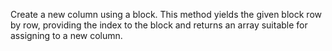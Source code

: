 Create a new column using a block. This method yields the given block 
row by row, providing the index to the block and returns an array
suitable for assigning to a new column.
